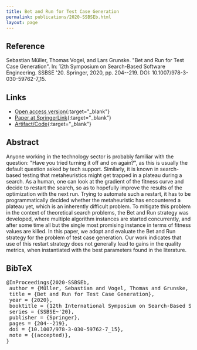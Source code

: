 ```yaml
---
title: Bet and Run for Test Case Generation
permalink: publications/2020-SSBSEb.html
layout: page
---
```


## Reference
Sebastian Müller, Thomas Vogel, and Lars Grunske. "Bet and Run for Test Case Generation". In: 12th Symposium on Search-Based Software Engineering. SSBSE '20. Springer, 2020, pp. 204--219. DOI: 10.1007/978-3-030-59762-7_15.

## Links
* [Open access version](https://arxiv.org/abs/2008.01172){:target="_blank"}
* [Paper at SpringerLink](https://doi.org/10.1007/978-3-030-59762-7_15){:target="_blank"}
* [Artifact/Code](https://www.doi.org/10.5281/zenodo.3903206){:target="_blank"}

## Abstract
Anyone working in the technology sector is probably familiar with the question: "Have you tried turning it off and on again?", as this is usually the default question asked by tech support. Similarly, it is known in search-based testing that metaheuristics might get trapped in a plateau during a search. As a human, one can look at the gradient of the fitness curve and decide to restart the search, so as to hopefully improve the results of the optimization with the next run. Trying to automate such a restart, it has to be programmatically decided whether the metaheuristic has encountered a plateau yet, which is an inherently difficult problem. To mitigate this problem in the context of theoretical search problems, the Bet and Run strategy was developed, where multiple algorithm instances are started concurrently, and after some time all but the single most promising instance in terms of fitness values are killed. In this paper, we adopt and evaluate the Bet and Run strategy for the problem of test case generation. Our work indicates that use of this restart strategy does not generally lead to gains in the quality metrics, when instantiated with the best parameters found in the literature.

## BibTeX

<div class="bibtex">
<pre>@InProceedings{2020-SSBSEb,
 author = {Müller, Sebastian and Vogel, Thomas and Grunske, Lars},
 title = {Bet and Run for Test Case Generation},
 year = {2020},
 booktitle = {12th International Symposium on Search-Based Software Engineering},
 series = {SSBSE~'20},
 publisher = {Springer},
 pages = {204--219},
 doi = {10.1007/978-3-030-59762-7_15},
 note = {(accepted)},
}</pre>
</div>
